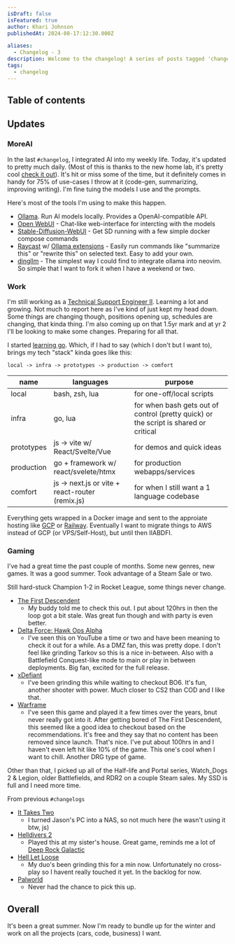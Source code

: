```yaml
---
isDraft: false
isFeatured: true
author: Khari Johnson
publishedAt: 2024-08-17:12:30.000Z

aliases:
  - Changelog - 3
description: Welcome to the changelog! A series of posts tagged 'changelog' that let me share the things I've been enjoying recently.
tags:
  - changelog
---
```


## Table of contents

## Updates

### MoreAI

In the last `#changelog`, I integrated AI into my weekly life. Today, it's updated to pretty much daily. (Most of this is thanks to the new home lab, it's pretty cool [check it out](/posts/homelab)). It's hit or miss some of the time, but it definitely comes in handy for 75% of use-cases I throw at it (code-gen, summarizing, improving writing). I'm fine tuing the models I use and the prompts.

Here's most of the tools I'm using to make this happen.

- [Ollama](https://ollama.com/). Run AI models locally. Provides a OpenAI-compatible API.
- [Open WebUI](https://openwebui.com/) - Chat-like web-interface for intercting with the models
- [Stable-Diffusion-WebUI](https://github.com/AbdBarho/stable-diffusion-webui-docker) - Get SD running with a few simple docker compose commands
- [Raycast](https://www.raycast.com/) w/ [Ollama extensions](https://www.raycast.com/massimiliano_pasquini/raycast-ollama) - Easily run commands like "summarize this" or "rewrite this" on selected text. Easy to add your own.
- [dingllm](https://github.com/yacineMTB/dingllm.nvim) - The simplest way I could find to integrate ollama into neovim. So simple that I want to fork it when I have a weekend or two.

### Work

I'm still working as a [Technical Support Engineer II](/work/searchspring). Learning a lot and growing. Not much to report here as I've kind of just kept my head down. Some things are changing though, positions opening up, schedules are changing, that kinda thing. I'm also coming up on that 1.5yr mark and at yr 2 I'll be looking to make some changes. Preparing for all that.

I started [learning go](/posts/20240818-learning-go). Which, if I had to say (which I don't but I want to), brings my tech "stack" kinda goes like this:

```
local -> infra -> prototypes -> production -> comfort
```

| name       | languages                                       | purpose                                                                              |
| ---------- | ----------------------------------------------- | ------------------------------------------------------------------------------------ |
| local      | bash, zsh, lua                                  | for one-off/local scripts                                                            |
| infra      | go, lua                                         | for when bash gets out of control (pretty quick) or the script is shared or critical |
| prototypes | js -> vite w/ React/Svelte/Vue                  | for demos and quick ideas                                                            |
| production | go + framework w/ react/svelete/htmx            | for production webapps/services                                                      |
| comfort    | js -> next.js or vite + react-router (remix.js) | for when I still want a 1 language codebase                                          |

Everything gets wrapped in a Docker image and sent to the approiate hosting like [GCP](cloud.google.com) or [Railway](https://railway.app). Eventually I want to migrate things to AWS instead of GCP (or VPS/Self-Host), but until then IIABDFI.

### Gaming

I've had a great time the past couple of months. Some new genres, new games. It was a good summer. Took advantage of a Steam Sale or two.

Still hard-stuck Champion 1-2 in Rocket League, some things never change.

- [The First Descendent](https://tfd.nexon.com/en/main)
  - My buddy told me to check this out. I put about 120hrs in then the loop got a bit stale. Was great fun though and with party is even better.
- [Delta Force: Hawk Ops Alpha](https://www.playdeltaforce.com/en/)
  - I've seen this on YouTube a time or two and have been meaning to check it out for a while. As a DMZ fan, this was pretty dope. I don't feel like grinding Tarkov so this is a nice in-between. Also with a Battlefield Conquest-like mode to main or play in between deployments. Big fan, excited for the full release.
- [xDefiant](https://www.ubisoft.com/en-us/game/xdefiant)
  - I've been grinding this while waiting to checkout BO6. It's fun, another shooter with power. Much closer to CS2 than COD and I like that.
- [Warframe](https://www.warframe.com/landing)
  - I've seen this game and played it a few times over the years, bnut never really got into it. After getting bored of The First Descendent, this seemed like a good idea to checkout based on the recommendations. It's free and they say that no content has been removed since launch. That's nice. I've put about 100hrs in and I haven't even left hit like 10% of the game. This one's cool when I want to chill. Another DRG type of game.

Other than that, I picked up all of the Half-life and Portal series, Watch_Dogs 2 & Legion, older Battlefields, and RDR2 on a couple Steam sales. My SSD is full and I need more time.

From previous `#changelogs`

- [It Takes Two](it-takes-two)
  - I turned Jason's PC into a NAS, so not much here (he wasn't using it btw, js)
- [Helldivers 2](helldivers-2)
  - Played this at my sister's house. Great game, reminds me a lot of [Deep Rock Galactic](https://www.deeprockgalactic.com/)
- [Hell Let Loose](hell-let-loose)
  - My duo's been grinding this for a min now. Unfortunately no cross-play so I havent really touched it yet. In the backlog for now.
- [Palworld](palworld)
  - Never had the chance to pick this up.

## Overall

It's been a great summer. Now I'm ready to bundle up for the winter and work on all the projects (cars, code, business) I want.

<!-- References  -->

[helldivers-2]: https://store.steampowered.com/app/553850/HELLDIVERS_2/ 'Helldivers 2'
[hell-let-loose]: https://store.steampowered.com/app/686810/Hell_Let_Loose/ 'Hell Let Loose'
[palworld]: https://store.steampowered.com/app/1623730/Palworld/ 'Palworld'
[it-take-two]: https://store.steampowered.com/app/1426210/It_Takes_Two/ 'It Takes Two'
